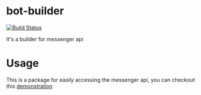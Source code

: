 # bot-builder
[![Build Status](https://travis-ci.org/peter279k/bot-builder.svg?branch=1.1.6)](https://travis-ci.org/peter279k/bot-builder)

It's a builder for messenger api

# Usage
This is a package for easily accessing the  messenger api, you can checkout this [demonstration](https://github.com/peter279k/bot-builder/)
